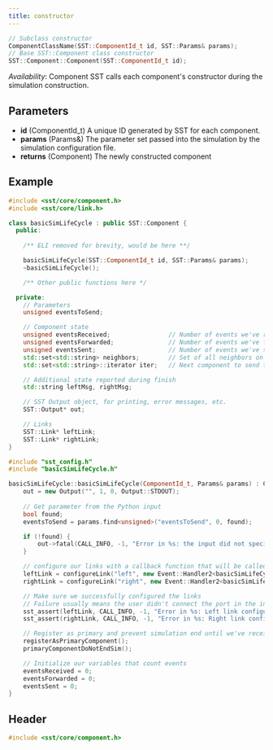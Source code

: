 ```yaml
---
title: constructor
---
```


```cpp
// Subclass constructor
ComponentClassName(SST::ComponentId_t id, SST::Params& params);
// Base SST::Component class constructor
SST::Component::Component(SST::ComponentId_t id);
```
*Availability*: Component
SST calls each component's constructor during the simulation construction.

## Parameters
* **id** (ComponentId_t) A unique ID generated by SST for each component. 
* **params** (Params&) The parameter set passed into the simulation by the simulation configuration file.
* **returns** (Component) The newly constructed component

## Example
<!--- SOURCE_CODE: sst-elements/src/sst/elements/simpleElementExample/basicSimLifeCycle.h --->
<!--- SOURCE_CODE: sst-elements/src/sst/elements/simpleElementExample/basicSimLifeCycle.cc --->
```cpp title="sst-elements/src/sst/elements/simpleElementExample/basicSimLifeCycle.h"
#include <sst/core/component.h>
#include <sst/core/link.h>

class basicSimLifeCycle : public SST::Component {
  public:
	
	/** ELI removed for brevity, would be here **/

	basicSimLifeCycle(SST::ComponentId_t id, SST::Params& params);
	~basicSimLifeCycle();

	/** Other public functions here */

  private:
	// Parameters
    unsigned eventsToSend;

    // Component state
    unsigned eventsReceived;                // Number of events we've received
    unsigned eventsForwarded;               // Number of events we've forwarded
    unsigned eventsSent;                    // Number of events we've sent (initiated)
    std::set<std::string> neighbors;        // Set of all neighbors on the ring
    std::set<std::string>::iterator iter;   // Next component to send to in the eventRequests map 

    // Additional state reported during finish
    std::string leftMsg, rightMsg;

    // SST Output object, for printing, error messages, etc.
    SST::Output* out;

    // Links
    SST::Link* leftLink;
    SST::Link* rightLink;
}
```
```cpp title="sst-elements/src/sst/elements/simpleElementExample/basicSimLifeCycle.cc"
#include "sst_config.h"
#include "basicSimLifeCycle.h"

basicSimLifeCycle::basicSimLifeCycle(ComponentId_t, Params& params) : Component(id) {
    out = new Output("", 1, 0, Output::STDOUT);
    
    // Get parameter from the Python input
    bool found;
    eventsToSend = params.find<unsigned>("eventsToSend", 0, found);

    if (!found) {
        out->fatal(CALL_INFO, -1, "Error in %s: the input did not specify 'eventsToSend' parameter\n", getName().c_str());
    }

    // configure our links with a callback function that will be called whenever an event arrives
    leftLink = configureLink("left", new Event::Handler2<basicSimLifeCycle,&basicSimLifeCycle::handleEvent>(this));
    rightLink = configureLink("right", new Event::Handler2<basicSimLifeCycle,&basicSimLifeCycle::handleEvent>(this));

    // Make sure we successfully configured the links
    // Failure usually means the user didn't connect the port in the input file
    sst_assert(leftLink, CALL_INFO, -1, "Error in %s: Left link configuration failed\n", getName().c_str());
    sst_assert(rightLink, CALL_INFO, -1, "Error in %s: Right link configuration failed\n", getName().c_str());

    // Register as primary and prevent simulation end until we've received all the events we need
    registerAsPrimaryComponent();
    primaryComponentDoNotEndSim();

    // Initialize our variables that count events
    eventsReceived = 0;
    eventsForwarded = 0;
    eventsSent = 0;
}
```

## Header
```cpp
#include <sst/core/component.h>
```

